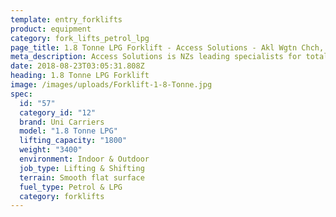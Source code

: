 ```yaml
---
template: entry_forklifts
product: equipment
category: fork_lifts_petrol_lpg
page_title: 1.8 Tonne LPG Forklift - Access Solutions - Akl Wgtn Chch, NZ
meta_description: Access Solutions is NZs leading specialists for total access solution equipment. 100% NZ owned & operated. Read about us - Make an enquiry today
date: 2018-08-23T03:05:31.808Z
heading: 1.8 Tonne LPG Forklift
image: /images/uploads/Forklift-1-8-Tonne.jpg
spec:
  id: "57"
  category_id: "12"
  brand: Uni Carriers
  model: "1.8 Tonne LPG"
  lifting_capacity: "1800"
  weight: "3400"
  environment: Indoor & Outdoor
  job_type: Lifting & Shifting
  terrain: Smooth flat surface
  fuel_type: Petrol & LPG
  category: forklifts
---
```

